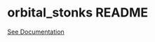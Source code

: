 # orbital_stonks README
[See Documentation](https://docs.google.com/document/d/1E_bzNSrbY1Yo_VuRkOTmHek2lp9FHiK-A2F3MxuR_6Y/edit?usp=sharing)
